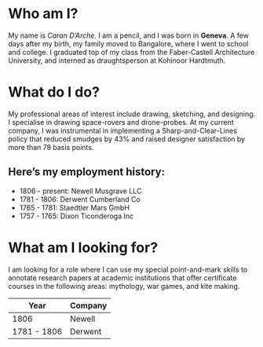 # Who am I?

My name is _Caran D’Arche_. I am a pencil, and I was born in **Geneva**. A few days after my birth, my family moved to Bangalore, where I went to school and college. I graduated top of my class from the Faber-Castell Architecture University, and interned as draughtsperson at Kohinoor Hardtmuth.

# What do I do?
My professional areas of interest include drawing, sketching, and designing. I specialise in drawing space-rovers and drone-probes.
At my current company, I was instrumental in implementing a Sharp-and-Clear-Lines policy that reduced smudges by 43% and raised designer satisfaction by more than 78 basis points.

## Here’s my employment history:
- 1806 - present: Newell Musgrave LLC
- 1781 - 1806: Derwent Cumberland Co
- 1765 - 1781: Staedtler Mars GmbH
- 1757 - 1765: Dixon Ticonderoga Inc

# What am I looking for?
I am looking for a role where I can use my special point-and-mark skills to annotate research papers at academic institutions that offer certificate courses in the following areas: mythology, war games, and kite making.
 
| Year | Company |
|------|---------|
| 1806 | Newell |
| 1781 - 1806 | Derwent |
